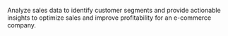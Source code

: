 Analyze sales data to identify customer segments and provide actionable insights to optimize sales and improve profitability for an e-commerce company.
